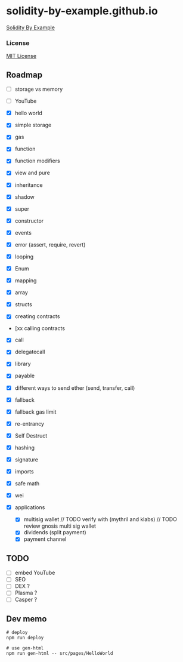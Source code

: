 # solidity-by-example.github.io

[Solidity By Example](https://solidity-by-example.org)

### License

[MIT License](LICENSE)

## Roadmap

- [ ] storage vs memory

- [ ] YouTube
- [x] hello world
- [x] simple storage
- [x] gas
- [x] function
- [x] function modifiers
- [x] view and pure
- [x] inheritance
- [x] shadow
- [x] super
- [x] constructor
- [x] events
- [x] error (assert, require, revert)
- [x] looping
- [x] Enum
- [x] mapping
- [x] array
- [x] structs
- [x] creating contracts
- [xx calling contracts
- [x] call
- [x] delegatecall
- [x] library
- [x] payable
- [x] different ways to send ether (send, transfer, call)
- [x] fallback
- [x] fallback gas limit
- [x] re-entrancy
- [x] Self Destruct
- [x] hashing
- [x] signature
- [x] imports
- [x] safe math
- [x] wei

- [x] applications
  - [x] multisig wallet
        // TODO verify with (mythril and klabs)
        // TODO review gnosis multi sig wallet
  - [x] dividends (split payment)
  - [x] payment channel

## TODO

- [ ] embed YouTube
- [ ] SEO
- [ ] DEX ?
- [ ] Plasma ?
- [ ] Casper ?

## Dev memo

```shell
# deploy
npm run deploy

# use gen-html
npm run gen-html -- src/pages/HelloWorld
```
